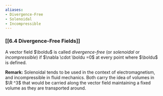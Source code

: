 ```yaml
---
aliases:
- Divergence-Free
- Solenoidal
- Incompressible
---
```


### [[6.4 Divergence-Free Fields]]

A vector field $\boldu$ is called _divergence-free_ (or _solenoidal_ or _incompressible_) if $\nabla \cdot \boldu =0$ at every point where $\boldu$ is defined.

**Remark:** Solenoidal tends to be used in the context of electromagnetism, and incompressible in fluid mechanics. Both carry the idea of volumes in $\R ^3$ that would be carried along the vector field maintaining a fixed volume as they are transported around.